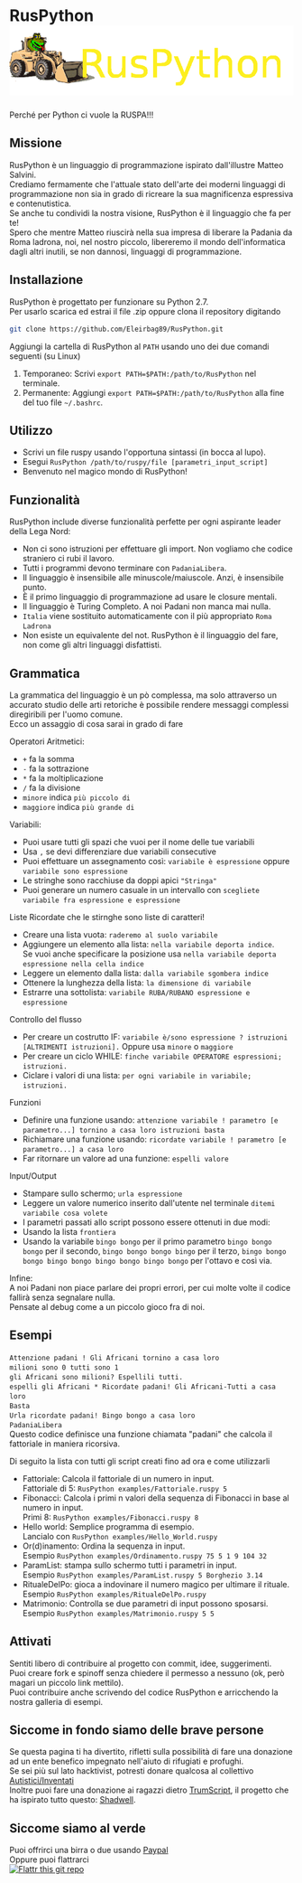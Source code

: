 # RusPython <img src="https://raw.githubusercontent.com/Eleirbag89/RusPython/master/RusPython_logo.png" />
Perché per Python ci vuole la RUSPA!!!

## Missione
RusPython è un linguaggio di programmazione ispirato dall'illustre Matteo Salvini.   
Crediamo fermamente che l'attuale stato dell'arte dei moderni linguaggi di programmazione non sia in grado di ricreare la sua magnificenza espressiva e contenutistica.   
Se anche tu condividi la nostra visione, RusPython è il linguaggio che fa per te!   
Spero che mentre Matteo riuscirà nella sua impresa di liberare la Padania da Roma ladrona, noi, nel nostro piccolo, libereremo il mondo dell'informatica dagli altri inutili, se non dannosi, linguaggi di programmazione.

## Installazione
RusPython è progettato per funzionare su Python 2.7.   
Per usarlo scarica ed estrai il file .zip  oppure clona il repository digitando

```bash
git clone https://github.com/Eleirbag89/RusPython.git
```

Aggiungi la cartella di RusPython al `PATH` usando uno dei due comandi seguenti (su Linux)

1. Temporaneo: Scrivi `export PATH=$PATH:/path/to/RusPython` nel terminale.
2. Permanente: Aggiungi `export PATH=$PATH:/path/to/RusPython` alla fine del tuo file `~/.bashrc`.

## Utilizzo
* Scrivi un file ruspy usando l'opportuna sintassi (in bocca al lupo).
* Esegui `RusPython /path/to/ruspy/file [parametri_input_script]`
* Benvenuto nel magico mondo di RusPython!

## Funzionalità
RusPython include diverse funzionalità perfette per ogni aspirante leader della Lega Nord:
* Non ci sono istruzioni per effettuare gli import. Non vogliamo che codice straniero ci rubi il lavoro.
* Tutti i programmi devono terminare con `PadaniaLibera`.
* Il linguaggio è insensibile alle minuscole/maiuscole. Anzi, è insensibile punto.
* È il primo linguaggio di programmazione ad usare le closure mentali.
* Il linguaggio è Turing Completo. A noi Padani non manca mai nulla.
* `Italia` viene sostituito automaticamente con il più appropriato `Roma Ladrona`
* Non esiste un equivalente del not. RusPython è il linguaggio del fare, non come gli altri linguaggi disfattisti.

## Grammatica
La grammatica del linguaggio è un pò complessa, ma solo attraverso un accurato studio delle arti retoriche è possibile rendere messaggi complessi diregiribili per l'uomo comune.   
Ecco un assaggio di cosa sarai in grado di fare

Operatori Aritmetici:
* `+` fa la somma
* `-` fa la sottrazione
* `*` fa la moltiplicazione
* `/` fa la divisione
* `minore` indica `più piccolo di`
* `maggiore` indica `più grande di`

Variabili:
* Puoi usare tutti gli spazi che vuoi per il nome delle tue variabili
* Usa `,` se devi differenziare due variabili consecutive
* Puoi effettuare un assegnamento così: `variabile è espressione` oppure `variabile sono espressione`
* Le stringhe sono racchiuse da doppi apici `"Stringa"`   
* Puoi generare un numero casuale in un intervallo con `scegliete variabile fra espressione e espressione`

Liste
Ricordate che le stirnghe sono liste di caratteri!   
* Creare una lista vuota: `raderemo al suolo variabile`
* Aggiungere un elemento alla lista: `nella variabile deporta indice`.   
Se vuoi anche specificare la posizione usa
`nella variabile deporta espressione nella cella indice`
* Leggere un elemento dalla lista: `dalla variabile sgombera indice`
* Ottenere la lunghezza della lista: `la dimensione di variabile`
* Estrarre una sottolista: `variabile RUBA/RUBANO espressione e espressione`   

Controllo del flusso
* Per creare un costrutto IF: `variabile è/sono espressione ? istruzioni [ALTRIMENTI istruzioni].` Oppure usa `minore` o `maggiore`
* Per creare un ciclo WHILE: `finche variabile OPERATORE espressioni; istruzioni.`
* Ciclare i valori di una lista: `per ogni variabile in variabile; istruzioni.`

Funzioni
* Definire una funzione usando: `attenzione variabile ! parametro [e parametro...] tornino a casa loro istruzioni basta`
* Richiamare una funzione usando: `ricordate variabile ! parametro [e parametro...] a casa loro`
* Far ritornare un valore ad una funzione: `espelli valore`

Input/Output
* Stampare sullo schermo; `urla espressione`   
* Leggere un valore numerico inserito dall'utente nel terminale `ditemi variabile cosa volete`
* I parametri passati allo script possono essere ottenuti in due modi:   
* Usando la lista `frontiera`   
* Usando la variabile `bingo bongo` per il primo parametro `bingo bongo bongo` per il secondo, `bingo bongo bongo bingo` per il terzo, `bingo bongo bongo bingo bongo bingo bongo bingo bongo` per l'ottavo e così via.   

Infine:   
A noi Padani non piace parlare dei propri errori, per cui molte volte il codice fallirà senza segnalare nulla.   
Pensate al debug come a un piccolo gioco fra di noi.

## Esempi
`Attenzione padani ! Gli Africani tornino a casa loro`   
`milioni sono 0 tutti sono 1`   
`gli Africani sono milioni? Espellili tutti.`    
`espelli gli Africani * Ricordate padani! Gli Africani-Tutti a casa loro`    
`Basta`   
`Urla ricordate padani! Bingo bongo a casa loro`   
`PadaniaLibera`   
Questo codice definisce una funzione chiamata "padani" che calcola il fattoriale in maniera ricorsiva.   

Di seguito la lista con tutti gli script creati fino ad ora e come utilizzarli
* Fattoriale: Calcola il fattoriale di un numero in input.   
Fattoriale di 5: `RusPython examples/Fattoriale.ruspy 5`
* Fibonacci: Calcola i primi n valori della sequenza di Fibonacci in base al numero in input.   
Primi 8: `RusPython examples/Fibonacci.ruspy 8`
* Hello world: Semplice programma di esempio.   
Lancialo con `RusPython examples/Hello_World.ruspy`
* Or(d)inamento: Ordina la sequenza in input.   
Esempio `RusPython examples/Ordinamento.ruspy 75 5 1 9 104 32`
* ParamList: stampa sullo schermo tutti i parametri in input.   
Esempio `RusPython examples/ParamList.ruspy 5 Borghezio 3.14`
* RitualeDelPo: gioca a indovinare il numero magico per ultimare il rituale.   
Esempio `RusPython examples/RitualeDelPo.ruspy`
* Matrimonio: Controlla se due parametri di input possono sposarsi.   
Esempio `RusPython examples/Matrimonio.ruspy 5 5`

## Attivati
Sentiti libero di contribuire al progetto con commit, idee, suggerimenti.   
Puoi creare fork e spinoff senza chiedere il permesso a nessuno (ok, però magari un piccolo link mettilo).   
Puoi contribuire anche scrivendo del codice RusPython e arricchendo la nostra galleria di esempi.

## Siccome in fondo siamo delle brave persone
Se questa pagina ti ha divertito, rifletti sulla possibilità di fare una donazione ad un ente benefico impegnato nell'aiuto di rifugiati e profughi.   
Se sei più sul lato hacktivist, potresti donare qualcosa al collettivo [Autistici/Inventati](http://www.autistici.org/it/donate.html)    
Inoltre puoi fare una donazione ai ragazzi dietro [TrumScript](https://github.com/samshadwell/TrumpScript), il progetto che ha ispirato tutto questo: [Shadwell](https://paypal.me/Shadwell).

## Siccome siamo al verde
Puoi offrirci una birra o due usando [Paypal](https://paypal.me/eleirbag89)    
Oppure puoi flattrarci   
[![Flattr this git repo](http://api.flattr.com/button/flattr-badge-large.png)](https://flattr.com/submit/auto?user_id=eleirbag89&url=https://github.com/Eleirbag89/RusPython&title=RusPython&language=it&tags=github&category=software) 
